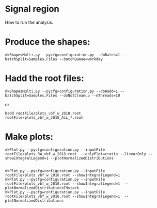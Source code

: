 Signal region
=====================

How to run the analysis.
    
# Produce the shapes:

    mkShapesMulti.py --pycfg=configuration.py --doBatch=1 --batchSplit=Samples,Files --batchQueue=workday

# Hadd the root files:

    mkShapesMulti.py --pycfg=configuration.py --doHadd=1 --batchSplit=Samples,Files --doNotCleanup --nThreads=10

or

    hadd rootFile/plots_vbf_w_2018.root rootFile/plots_vbf_w_2018_ALL_*.root


# Make plots:

    mkPlot.py --pycfg=configuration.py --inputFile rootFile/plots_RW_vbf_w_2018.root  --onlyPlot=cratio --linearOnly --showIntegralLegend=1 --plotNormalizedDistributions


    mkPlot.py --pycfg=configuration.py --inputFile rootFile/plots_vbf_w_2018.root --showIntegralLegend=1
    mkPlot.py --pycfg=configuration.py --inputFile rootFile/plots_vbf_w_2018.root --showIntegralLegend=1  --plotNormalizedDistributionsTHstack
    mkPlot.py --pycfg=configuration.py --inputFile rootFile/plots_vbf_w_2018.root --showIntegralLegend=1  --plotNormalizedDistributions
